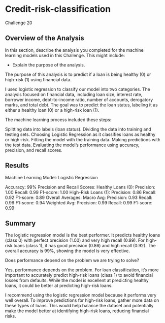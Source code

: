 # Credit-risk-classification
Challenge 20

## Overview of the Analysis

In this section, describe the analysis you completed for the machine learning models used in this Challenge. This might include:

* Explain the purpose of the analysis.

The purpose of this analysis is to predict if a loan is being healthy (0) or high-risk (1) using financial data.

I used logistic regression to classify our model into two categories. The analysis focused on financial data, including loan size, interest rate, borrower income, debt-to-income ratio, number of accounts, derogatory marks, and total debt. The goal was to predict the loan status, labeling it as either a healthy loan (0) or a high-risk loan (1).

The machine learning process included these steps:

Splitting data into labels (loan status).
Dividing the data into training and testing sets.
Choosing Logistic Regression as it classifies loans as healthy or high-risk.
Fitting the model with the training data.
Making predictions with the test data.
Evaluating the model’s performance using accuracy, precision, and recall scores.

## Results

Machine Learning Model: Logistic Regression

Accuracy: 99%
Precision and Recall Scores:
Healthy Loans (0):
Precision: 1.00
Recall: 0.99
F1-score: 1.00
High-Risk Loans (1):
Precision: 0.86
Recall: 0.92
F1-score: 0.89
Overall Averages:
Macro Avg:
Precision: 0.93
Recall: 0.96
F1-score: 0.94
Weighted Avg:
Precision: 0.99
Recall: 0.99
F1-score: 0.99

## Summary

The logistic regression model is the best performer. It predicts healthy loans (class 0) with perfect precision (1.00) and very high recall (0.99). For high-risk loans (class 1), it has good precision (0.86) and high recall (0.92). The overall accuracy is 99%, showing the model is very effective.

Does performance depend on the problem we are trying to solve?

Yes, performance depends on the problem. For loan classification, it’s more important to accurately predict high-risk loans (class 1) to avoid financial losses from defaults. While the model is excellent at predicting healthy loans, it could be better at predicting high-risk loans. 

I recommend using the logistic regression model because it performs very well overall. To improve predictions for high-risk loans, gather more data on these types of loans. This would help balance the dataset and potentially make the model better at identifying high-risk loans, reducing financial risks.

